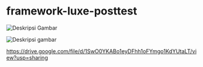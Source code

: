 # framework-luxe-posttest


![Deskripsi Gambar](https://drive.google.com/file/d/1SwO0YKABo1eyDFhh1oFYmgo1KdYUtaLT/view?usp=sharing)

![Deskripsi gambar](https://drive.google.com/uc?export=view&id=1SwO0YKABo1eyDFhh1oFYmgo1KdYUtaLT)

https://drive.google.com/file/d/1SwO0YKABo1eyDFhh1oFYmgo1KdYUtaLT/view?usp=sharing
